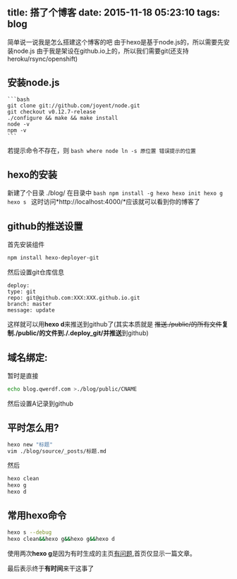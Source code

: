 title: 搭了个博客
date: 2015-11-18 05:23:10
tags: blog
---
简单说一说我是怎么搭建这个博客的吧
由于hexo是基于node.js的，所以需要先安装node.js
由于我是架设在github.io上的，所以我们需要git(还支持heroku/rsync/openshift)
## 安装node.js
	```bash
	git clone git://github.com/joyent/node.git
	git checkout v0.12.7-release
	./configure && make && make install
	node -v
	npm -v
	```
若提示命令不存在，则
	```bash
	where node
	ln -s 原位置 错误提示的位置
	```
<!--more-->
## hexo的安装
新建了个目录
./blog/
在目录中
	```bash
	npm install -g hexo
	hexo init
	hexo g
	hexo s
	```
这时访问*http://localhost:4000/*应该就可以看到你的博客了

## github的推送设置
首先安装组件
```bash
npm install hexo-deployer-git
```
然后设置git仓库信息
```
deploy:
type: git
repo: git@github.com:XXX:XXX.github.io.git
branch: master
message: update
```
这样就可以用**hexo d**来推送到github了(其实本质就是<!--2018-03-31修改--> ~~推送./public/的所有文件~~**复制./public/的文件到./.deploy_git/并推送**到github)

## 域名绑定:
暂时是直接
```bash
echo blog.qwerdf.com >./blog/public/CNAME
```
然后设置A记录到github
## 平时怎么用?

```bash
hexo new "标题"
vim ./blog/source/_posts/标题.md
```

然后

```bash
hexo clean
hexo g
hexo d
```

## 常用hexo命令
```bash
hexo s --debug
hexo clean&&hexo g&&hexo g&&hexo d
```
使用两次**hexo g**是因为有时生成的主页[有问题](https://github.com/iissnan/hexo-theme-next/issues/482),首页仅显示一篇文章。

最后表示终于**有时间**来干这事了

